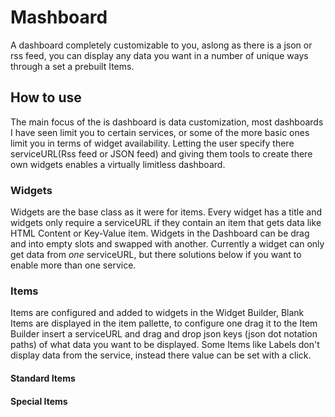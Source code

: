 # Mashboard

A dashboard completely customizable to you, aslong as there is a json or rss feed, you can display any data you want in a number of unique ways through a set a prebuilt Items.
  
## How to use
  The main focus of the is dashboard is data customization, most dashboards I have seen limit you to certain services, or some of the more basic ones limit you in terms of widget availability. Letting the user specify there serviceURL(Rss feed or JSON feed) and giving them tools to create there own widgets enables a virtually limitless dashboard.

### Widgets
    
Widgets are the base class as it were for items. Every widget has a title and widgets only require a serviceURL if they contain an item that gets data like HTML Content or Key-Value item. Widgets in the Dashboard can be drag and into empty slots and swapped with another. Currently a widget can only get data from *one* serviceURL, but there solutions below if you want to enable more than one service.

### Items
  Items are configured and added to widgets in the Widget Builder, Blank Items are displayed in the item pallette, to configure one drag it to the Item Builder insert a serviceURL and drag and drop json keys (json dot notation paths) of what data you want to be displayed. Some Items like Labels don't display data from the service, instead there value can be set with a click.

#### Standard Items


#### Special Items

